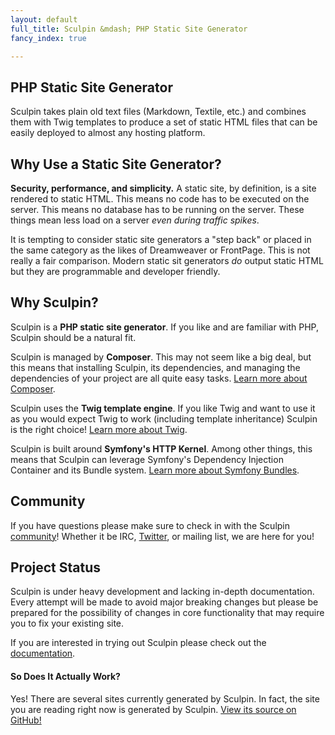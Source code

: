 ```yaml
---
layout: default
full_title: Sculpin &mdash; PHP Static Site Generator
fancy_index: true

---
```


## PHP Static Site Generator

Sculpin takes plain old text files (Markdown, Textile, etc.) and combines them with Twig
templates to produce a set of static HTML files that can be easily deployed to almost any
hosting platform.


## Why Use a Static Site Generator?

**Security, performance, and simplicity.** A static site, by definition, is a site rendered
to static HTML. This means no code has to be executed on the server. This means no database
has to be running on the server. These things mean less load on a server *even during traffic
spikes*.

It is tempting to consider static site generators a "step back" or placed in the same category
as the likes of Dreamweaver or FrontPage. This is not really a fair comparison. Modern static
sit generators *do* output static HTML but they are programmable and developer friendly.


## Why Sculpin?

Sculpin is a **PHP static site generator**. If you like and are familiar with PHP, Sculpin
should be a natural fit.

Sculpin is managed by **Composer**. This may not seem like a big deal, but this means that
installing Sculpin, its dependencies, and managing the dependencies of your project are all
quite easy tasks. [Learn more about Composer](http://getcomposer.org).

Sculpin uses the **Twig template engine**. If you like Twig and want to use it as you would
expect Twig to work (including template inheritance) Sculpin is the right choice!
[Learn more about Twig](http://twig.sensiolabs.org/).

Sculpin is built around **Symfony's HTTP Kernel**. Among other things, this means that
Sculpin can leverage Symfony's Dependency Injection Container and its Bundle system.
[Learn more about Symfony Bundles](http://symfony.com/doc/2.0/cookbook/bundles/index.html).


## Community

If you have questions please make sure to check in with the Sculpin
[community]({{site.url}}/community)! Whether it be IRC, [Twitter](http://twitter.com/getsculpin),
or mailing list, we are here for you!


## Project Status

Sculpin is under heavy development and lacking in-depth documentation. Every attempt will be
made to avoid major breaking changes but please be prepared for the possibility of changes in
core functionality that may require you to fix your existing site.

If you are interested in trying out Sculpin please check out the
[documentation]({{site.url}}/documentation).


#### So Does It Actually Work?

Yes! There are several sites currently generated by Sculpin. In fact, the site you are reading
right now is generated by Sculpin.
[View its source on GitHub!](https://github.com/sculpin/sculpin.io)
